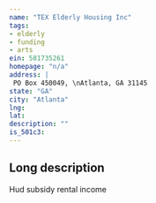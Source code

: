 ```yaml
---
name: "TEX Elderly Housing Inc"
tags:
- elderly
- funding
- arts
ein: 581735261
homepage: "n/a"
address: |
 PO Box 450049, \nAtlanta, GA 31145
state: "GA"
city: "Atlanta"
lng: 
lat: 
description: ""
is_501c3: 
---
```


## Long description

Hud subsidy rental income
